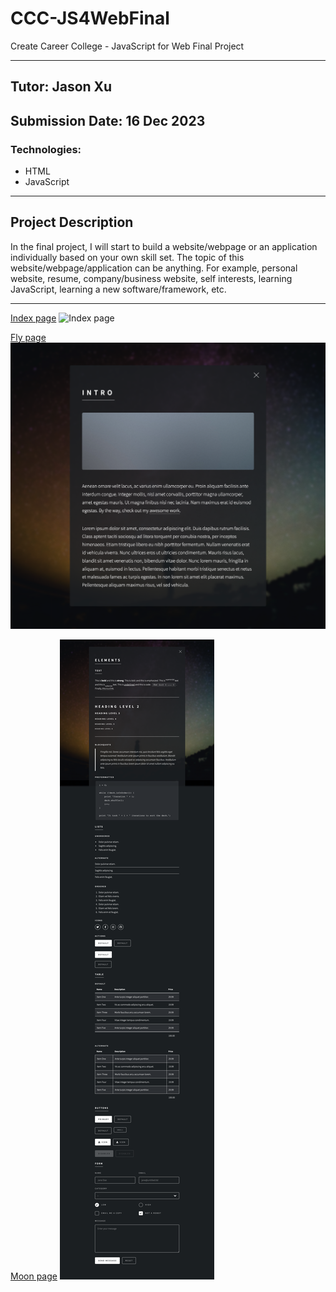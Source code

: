 # CCC-JS4WebFinal
Create Career College - JavaScript for Web Final Project

---

## Tutor: Jason Xu
## Submission Date: 16 Dec 2023

### Technologies:
- HTML
- JavaScript

---

## Project Description
<p>In the final project, I will start to build a website/webpage or an application individually based on your own skill set. The topic of this
website/webpage/application can be anything. For example, personal website, resume, company/business website, self interests, learning
JavaScript, learning a new software/framework, etc.</p>

---

[Index page](/pages/index.png)
![Index page](/pages/index.png)

[Fly page](/pages/fly.png)
![Fly page](/pages/fly.png)

[Moon page](/pages/moon.png)
![Moon page](/pages/moon.png)
